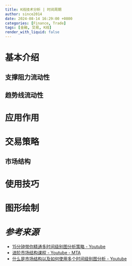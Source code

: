 ```yaml
---
title: K线技术分析 | 时间周期
author: since2014
date: 2024-08-14 16:29:00 +0800
categories: [Finance, Trade]
tags: [金融, 交易, K线]
render_with_liquid: false
---
```


# 基本介绍



## 支撑阻力流动性

## 趋势线流动性

# 应用作用

# 交易策略

## 市场结构

# 使用技巧

# 图形绘制


# *参考来源*

+ [15分钟带你精通多时间级别图分析策略 - Youtube](https://youtu.be/4uco1WE5pl4?si=V-Ni4UtlGbvDKKWy)
+ [进阶市场结构课程 - Youtube - MTA](https://youtu.be/k6vrQmgZXz4?si=ninetUbZ0DDY15la)
+ [什么是市场结构以及如何使用多个时间级别图分析 - Youtube](https://youtu.be/Zl8FoVWzIdk?si=tpEsR88aPVZpxxig)

